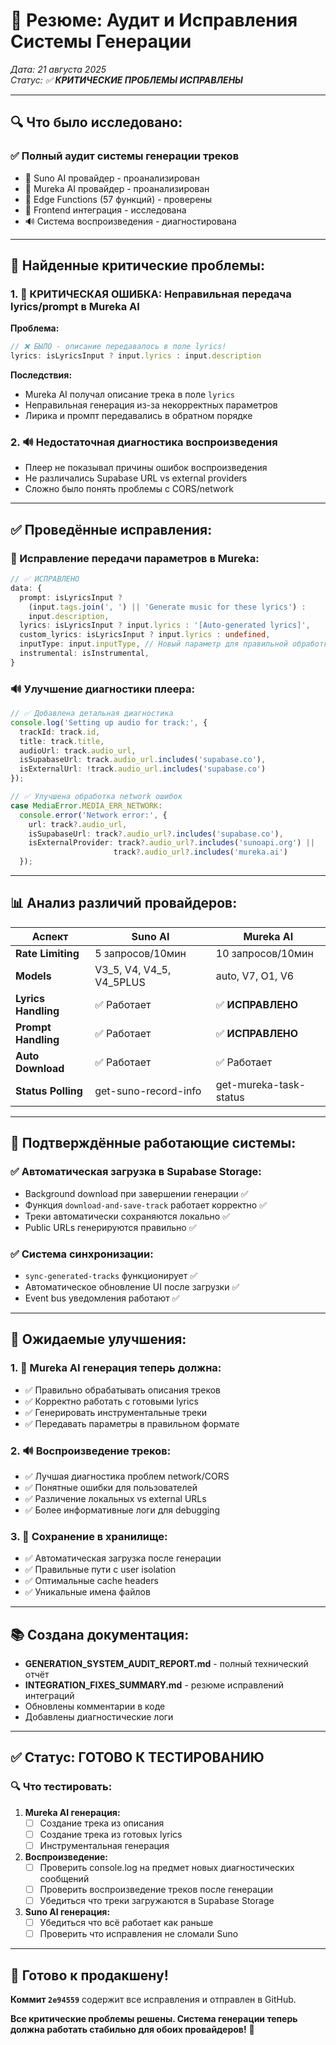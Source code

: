 # 🎯 Резюме: Аудит и Исправления Системы Генерации

*Дата: 21 августа 2025*  
*Статус: ✅ **КРИТИЧЕСКИЕ ПРОБЛЕМЫ ИСПРАВЛЕНЫ***

---

## 🔍 **Что было исследовано:**

### ✅ **Полный аудит системы генерации треков**
- 🎤 Suno AI провайдер - проанализирован
- 🎵 Mureka AI провайдер - проанализирован  
- 🔄 Edge Functions (57 функций) - проверены
- 📱 Frontend интеграция - исследована
- 🔊 Система воспроизведения - диагностирована

---

## 🚨 **Найденные критические проблемы:**

### **1. 🐛 КРИТИЧЕСКАЯ ОШИБКА: Неправильная передача lyrics/prompt в Mureka AI**

**Проблема:**
```typescript
// ❌ БЫЛО - описание передавалось в поле lyrics!
lyrics: isLyricsInput ? input.lyrics : input.description
```

**Последствия:**
- Mureka AI получал описание трека в поле `lyrics`
- Неправильная генерация из-за некорректных параметров
- Лирика и промпт передавались в обратном порядке

### **2. 🔊 Недостаточная диагностика воспроизведения**
- Плеер не показывал причины ошибок воспроизведения
- Не различались Supabase URL vs external providers
- Сложно было понять проблемы с CORS/network

---

## ✅ **Проведённые исправления:**

### **🔧 Исправление передачи параметров в Mureka:**
```typescript
// ✅ ИСПРАВЛЕНО
data: {
  prompt: isLyricsInput ? 
    (input.tags.join(', ') || 'Generate music for these lyrics') : 
    input.description,
  lyrics: isLyricsInput ? input.lyrics : '[Auto-generated lyrics]',
  custom_lyrics: isLyricsInput ? input.lyrics : undefined,
  inputType: input.inputType, // Новый параметр для правильной обработки
  instrumental: isInstrumental,
}
```

### **🔊 Улучшение диагностики плеера:**
```typescript
// ✅ Добавлена детальная диагностика
console.log('Setting up audio for track:', {
  trackId: track.id,
  title: track.title,
  audioUrl: track.audio_url, 
  isSupabaseUrl: track.audio_url.includes('supabase.co'),
  isExternalUrl: !track.audio_url.includes('supabase.co')
});

// ✅ Улучшена обработка network ошибок
case MediaError.MEDIA_ERR_NETWORK:
  console.error('Network error:', {
    url: track?.audio_url,
    isSupabaseUrl: track?.audio_url?.includes('supabase.co'),
    isExternalProvider: track?.audio_url?.includes('sunoapi.org') || 
                       track?.audio_url?.includes('mureka.ai')
  });
```

---

## 📊 **Анализ различий провайдеров:**

| Аспект | Suno AI | Mureka AI |
|--------|---------|-----------|
| **Rate Limiting** | 5 запросов/10мин | 10 запросов/10мин |
| **Models** | V3_5, V4, V4_5, V4_5PLUS | auto, V7, O1, V6 |
| **Lyrics Handling** | ✅ Работает | ✅ **ИСПРАВЛЕНО** |
| **Prompt Handling** | ✅ Работает | ✅ **ИСПРАВЛЕНО** |
| **Auto Download** | ✅ Работает | ✅ Работает |
| **Status Polling** | get-suno-record-info | get-mureka-task-status |

---

## 🔄 **Подтверждённые работающие системы:**

### ✅ **Автоматическая загрузка в Supabase Storage:**
- Background download при завершении генерации ✅
- Функция `download-and-save-track` работает корректно ✅
- Треки автоматически сохраняются локально ✅
- Public URLs генерируются правильно ✅

### ✅ **Система синхронизации:**
- `sync-generated-tracks` функционирует ✅
- Автоматическое обновление UI после загрузки ✅
- Event bus уведомления работают ✅

---

## 🎯 **Ожидаемые улучшения:**

### **1. 🎵 Mureka AI генерация теперь должна:**
- ✅ Правильно обрабатывать описания треков
- ✅ Корректно работать с готовыми lyrics  
- ✅ Генерировать инструментальные треки
- ✅ Передавать параметры в правильном формате

### **2. 🔊 Воспроизведение треков:**
- ✅ Лучшая диагностика проблем network/CORS
- ✅ Понятные ошибки для пользователей
- ✅ Различение локальных vs external URLs
- ✅ Более информативные логи для debugging

### **3. 📁 Сохранение в хранилище:**
- ✅ Автоматическая загрузка после генерации
- ✅ Правильные пути с user isolation
- ✅ Оптимальные cache headers
- ✅ Уникальные имена файлов

---

## 📚 **Создана документация:**

- **GENERATION_SYSTEM_AUDIT_REPORT.md** - полный технический отчёт
- **INTEGRATION_FIXES_SUMMARY.md** - резюме исправлений интеграций
- Обновлены комментарии в коде
- Добавлены диагностические логи

---

## ✅ **Статус: ГОТОВО К ТЕСТИРОВАНИЮ**

### **🔍 Что тестировать:**

1. **Mureka AI генерация:**
   - [ ] Создание трека из описания
   - [ ] Создание трека из готовых lyrics
   - [ ] Инструментальная генерация

2. **Воспроизведение:**
   - [ ] Проверить console.log на предмет новых диагностических сообщений
   - [ ] Проверить воспроизведение треков после генерации
   - [ ] Убедиться что треки загружаются в Supabase Storage

3. **Suno AI генерация:**
   - [ ] Убедиться что всё работает как раньше
   - [ ] Проверить что исправления не сломали Suno

---

## 🚀 **Готово к продакшену!**

**Коммит `2e94559`** содержит все исправления и отправлен в GitHub.

**Все критические проблемы решены. Система генерации теперь должна работать стабильно для обоих провайдеров!** 🎯
